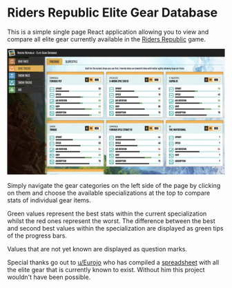 # Riders Republic Elite Gear Database

This is a simple single page React application allowing you to view and compare
all elite gear currently available in the
[Riders Republic](https://www.ubisoft.com/en-gb/game/riders-republic) game.

![Screenshot](docs/screenshot.png)

Simply navigate the gear categories on the left side of the page by clicking on
them and choose the available specializations at the top to compare stats of
individual gear items.

Green values represent the best stats within the current specialization whilst
the red ones represent the worst. The difference between the best and second
best values within the specialization are displayed as green tips of the
progress bars.

Values that are not yet known are displayed as question marks.

Special thanks go out to [u/Eurojo](https://www.reddit.com/user/Eurojo/) who has
compiled a [spreadsheet](https://www.reddit.com/r/RidersRepublic/comments/rc0b4p/full_elite_gear_list_with_stats_almost/)
with all the elite gear that is currently known to exist. Without him this
project wouldn't have been possible.
